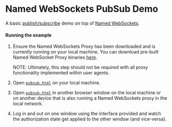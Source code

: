 Named WebSockets PubSub Demo
===

A basic [publish/subscribe](https://en.wikipedia.org/wiki/Publish–subscribe_pattern) demo on top of [Named WebSockets](https://github.com/namedwebsockets/namedwebsockets).

#### Running the example

1. Ensure the Named WebSockets Proxy has been downloaded and is currently running on your local machine. You can download pre-built Named WebSocket Proxy binaries [here](https://github.com/namedwebsockets/namedwebsockets/releases).

    NOTE: Ultimately, this step should not be required with all proxy functionality implemented within user agents.

2. Open [`pubsub.html`](http://namedwebsockets.github.io/namedwebsockets/examples/pubsub/pubsub.html) on your local machine.

3. Open [`pubsub.html`](http://namedwebsockets.github.io/namedwebsockets/examples/pubsub/pubsub.html) in another browser window on the local machine or on another device that is also running a Named WebSockets proxy in the local network.

4. Log in and out on one window using the interface provided and watch the authorization state get applied to the other window (and vice-versa).
